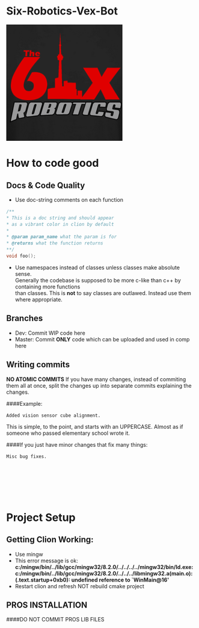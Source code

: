 # Six-Robotics-Vex-Bot
![](6ix.png)

# How to code good

## Docs & Code Quality
- Use doc-string comments on each function
```cpp
/**
* This is a doc string and should appear
* as a vibrant color in clion by default
*
* @param param_name what the param is for
* @returns what the function returns
**/
void foo();
```

- Use namespaces instead of classes unless classes make absolute sense. <br>
Generally the codebase is supposed to be more c-like than c++ by containing more functions<br>
than classes. This is **not** to say classes are outlawed. Instead use them where appropriate.

## Branches
- Dev: Commit WIP code here
- Master: Commit **ONLY** code which can be uploaded and used in comp here

## Writing commits
**NO ATOMIC COMMITS** If you have many changes, instead of commiting them all at once,
split the changes up into separate commits explaining the changes.
<br>

####Example:
```
Added vision sensor cube alignment.
```
This is simple, to the point, and starts with an UPPERCASE. 
Almost as if someone who passed elementary school wrote it.

####If you just have minor changes that fix many things:
```
Misc bug fixes.
```

<br><br><br><br><br>

# Project Setup

## Getting Clion Working:
- Use mingw
- This error message is ok: <b>c:/mingw/bin/../lib/gcc/mingw32/8.2.0/../../../../mingw32/bin/ld.exe: c:/mingw/bin/../lib/gcc/mingw32/8.2.0/../../../libmingw32.a(main.o):(.text.startup+0xb0): undefined reference to `WinMain@16'</b>
- Restart clion and refresh NOT rebuild cmake project



## PROS INSTALLATION
 ####DO NOT COMMIT PROS LIB FILES
